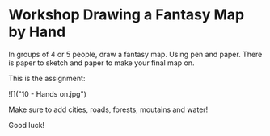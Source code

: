# Workshop Drawing a Fantasy Map by Hand

In groups of 4 or 5 people, draw a fantasy map. Using pen and paper.
There is paper to sketch and paper to make your final map on. 

This is the assignment: 

![]("10 - Hands on.jpg")

Make sure to add cities, roads, forests, moutains and water! 

Good luck! 
